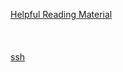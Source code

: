 [Helpful Reading Material]()
<br></br>
[]()
<br></br>
[ssh](https://manpages.ubuntu.com/manpages/noble/man1/ssh.1.html)
<br></br>
[]()
<br></br>
[]()
<br></br>
[]()
<br></br>
[]()
<br></br>
[]()
<br></br>
[]()
<br></br>
[]()
<br></br>
[]()
<br></br>
[]()
<br></br>
[]()
<br></br>

